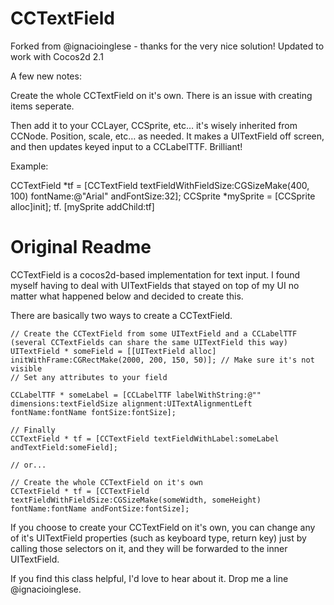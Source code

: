 # CCTextField

Forked from @ignacioinglese - thanks for the very nice solution! Updated to work with Cocos2d 2.1

A few new notes:

Create the whole CCTextField on it's own.  There is an issue with creating items seperate.

Then add it to your CCLayer, CCSprite, etc… it's wisely inherited from CCNode. Position, scale, etc… as needed.  It makes a UITextField off screen, and then updates keyed input to a CCLabelTTF.  Brilliant!

Example:

CCTextField *tf = [CCTextField textFieldWithFieldSize:CGSizeMake(400, 100) fontName:@"Arial" andFontSize:32];
CCSprite *mySprite = [CCSprite alloc]init];
tf.
[mySprite addChild:tf]



Original Readme
==========


CCTextField is a cocos2d-based implementation for text input.
I found myself having to deal with UITextFields that stayed on top of my UI no matter what happened below and decided to create this.

There are basically two ways to create a CCTextField.

    // Create the CCTextField from some UITextField and a CCLabelTTF (several CCTextFields can share the same UITextField this way)
    UITextField * someField = [[UITextField alloc] initWithFrame:CGRectMake(2000, 200, 150, 50)]; // Make sure it's not visible
    // Set any attributes to your field
    
    CCLabelTTF * someLabel = [CCLabelTTF labelWithString:@"" dimensions:textFieldSize alignment:UITextAlignmentLeft fontName:fontName fontSize:fontSize];

    // Finally
    CCTextField * tf = [CCTextField textFieldWithLabel:someLabel andTextField:someField];

    // or...

    // Create the whole CCTextField on it's own
    CCTextField * tf = [CCTextField textFieldWithFieldSize:CGSizeMake(someWidth, someHeight) fontName:fontName andFontSize:fontSize];

If you choose to create your CCTextField on it's own, you can change any of it's UITextField properties (such as keyboard type, return key) just by calling those selectors on it, and they will be forwarded to the inner UITextField.


If you find this class helpful, I'd love to hear about it. Drop me a line @ignacioinglese.

